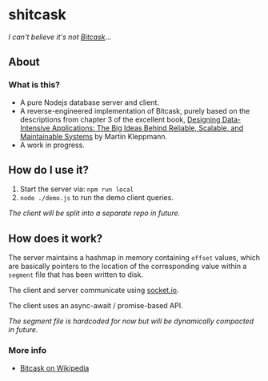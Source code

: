# shitcask

_I can't believe it's not [Bitcask](https://en.wikipedia.org/wiki/Bitcask)_...

## About

### What is this?

- A pure Nodejs database server and client.
- A reverse-engineered implementation of Bitcask, purely based on the descriptions from chapter 3 of the excellent book, [Designing Data-Intensive Applications: The Big Ideas Behind Reliable, Scalable, and Maintainable Systems](https://www.amazon.co.uk/Designing-Data-Intensive-Applications-Reliable-Maintainable/dp/1449373321) by Martin Kleppmann.
- A work in progress.

## How do I use it?

1. Start the server via: `npm run local`
2. `node ./demo.js` to run the demo client queries.

_The client will be split into a separate repo in future._

## How does it work?

The server maintains a hashmap in memory containing `offset` values,
which are basically pointers to the location of the corresponding value within a `segment` file that has been written to disk.

The client and server communicate using [socket.io](https://www.npmjs.com/package/socket.io).

The client uses an async-await / promise-based API.

_The segment file is hardcoded for now but will be dynamically compacted in future._

### More info

- [Bitcask on Wikipedia](https://en.wikipedia.org/wiki/Bitcask)
